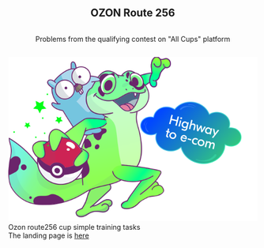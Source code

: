 <div align="center">
<article style="display: flex; flex-direction: column; align-items: center; justify-content: center;">
  <h1 style="width: 100%; text-align: center;">OZON Route 256</h1>
  <p>Problems from the qualifying contest on "All Cups" platform</p>
</article>
</div>
    
![Go](https://github.com/p12s/route256-cup/blob/main/route256.png?raw=true)    
Ozon route256 cup simple training tasks   
The landing page is [here](https://route256.ozon.ru/go-developer)  
